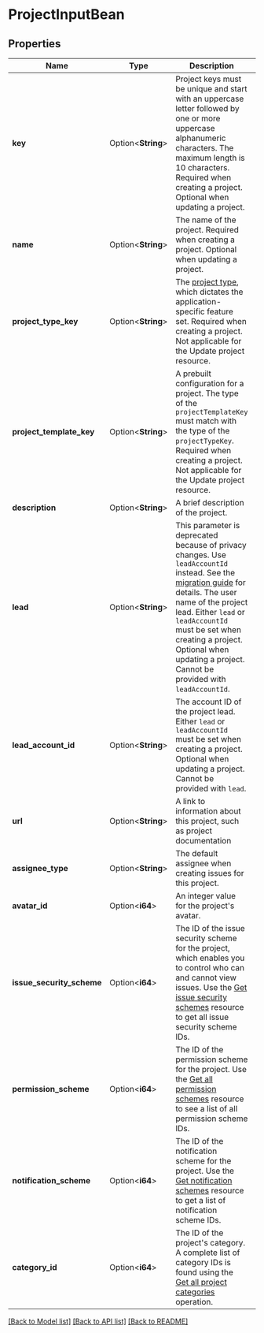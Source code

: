 # ProjectInputBean

## Properties

Name | Type | Description | Notes
------------ | ------------- | ------------- | -------------
**key** | Option<**String**> | Project keys must be unique and start with an uppercase letter followed by one or more uppercase alphanumeric characters. The maximum length is 10 characters. Required when creating a project. Optional when updating a project. | [optional]
**name** | Option<**String**> | The name of the project. Required when creating a project. Optional when updating a project. | [optional]
**project_type_key** | Option<**String**> | The [project type](https://confluence.atlassian.com/x/GwiiLQ#Jiraapplicationsoverview-Productfeaturesandprojecttypes), which dictates the application-specific feature set. Required when creating a project. Not applicable for the Update project resource. | [optional]
**project_template_key** | Option<**String**> | A prebuilt configuration for a project. The type of the `projectTemplateKey` must match with the type of the `projectTypeKey`. Required when creating a project. Not applicable for the Update project resource. | [optional]
**description** | Option<**String**> | A brief description of the project. | [optional]
**lead** | Option<**String**> | This parameter is deprecated because of privacy changes. Use `leadAccountId` instead. See the [migration guide](https://developer.atlassian.com/cloud/jira/platform/deprecation-notice-user-privacy-api-migration-guide/) for details. The user name of the project lead. Either `lead` or `leadAccountId` must be set when creating a project. Optional when updating a project. Cannot be provided with `leadAccountId`. | [optional]
**lead_account_id** | Option<**String**> | The account ID of the project lead. Either `lead` or `leadAccountId` must be set when creating a project. Optional when updating a project. Cannot be provided with `lead`. | [optional]
**url** | Option<**String**> | A link to information about this project, such as project documentation | [optional]
**assignee_type** | Option<**String**> | The default assignee when creating issues for this project. | [optional]
**avatar_id** | Option<**i64**> | An integer value for the project's avatar. | [optional]
**issue_security_scheme** | Option<**i64**> | The ID of the issue security scheme for the project, which enables you to control who can and cannot view issues. Use the [Get issue security schemes](#api-rest-api-3-issuesecurityschemes-get) resource to get all issue security scheme IDs. | [optional]
**permission_scheme** | Option<**i64**> | The ID of the permission scheme for the project. Use the [Get all permission schemes](#api-rest-api-3-permissionscheme-get) resource to see a list of all permission scheme IDs. | [optional]
**notification_scheme** | Option<**i64**> | The ID of the notification scheme for the project. Use the [Get notification schemes](#api-rest-api-3-notificationscheme-get) resource to get a list of notification scheme IDs. | [optional]
**category_id** | Option<**i64**> | The ID of the project's category. A complete list of category IDs is found using the [Get all project categories](#api-rest-api-3-projectCategory-get) operation. | [optional]

[[Back to Model list]](../README.md#documentation-for-models) [[Back to API list]](../README.md#documentation-for-api-endpoints) [[Back to README]](../README.md)


